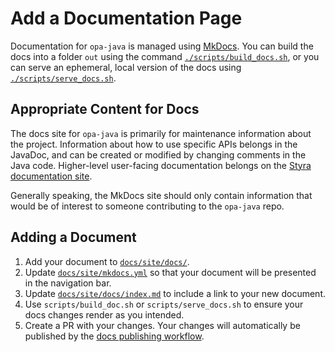 # Add a Documentation Page

Documentation for `opa-java` is managed using [MkDocs](https://www.mkdocs.org/). You can build the docs into a folder `out` using the command [`./scripts/build_docs.sh`](https://github.com/StyraInc/opa-java/blob/main/scripts/build_docs.sh), or you can serve an ephemeral, local version of the docs using [`./scripts/serve_docs.sh`](https://github.com/StyraInc/opa-java/blob/main/scripts/serve_docs.sh).

## Appropriate Content for Docs

The docs site for `opa-java` is primarily for maintenance information about the project. Information about how to use specific APIs belongs in the JavaDoc, and can be created or modified by changing comments in the Java code. Higher-level user-facing documentation belongs on the [Styra documentation site](https://docs.styra.com/sdk).

Generally speaking, the MkDocs site should only contain information that would be of interest to someone contributing to the `opa-java` repo.

## Adding a Document

1. Add your document to [`docs/site/docs/`](https://github.com/StyraInc/opa-java/tree/main/docs/site/docs).
2. Update [`docs/site/mkdocs.yml`](https://github.com/StyraInc/opa-java/blob/main/docs/site/mkdocs.yml) so that your document will be presented in the navigation bar.
3. Update [`docs/site/docs/index.md`](https://github.com/StyraInc/opa-java/blob/main/docs/site/docs/index.md) to include a link to your new document.
3. Use `scripts/build_doc.sh` or `scripts/serve_docs.sh` to ensure your docs changes render as you intended.
4. Create a PR with your changes. Your changes will automatically be published by the [docs publishing workflow](https://github.com/StyraInc/opa-java/blob/main/.github/workflows/docs_publish.yaml).

